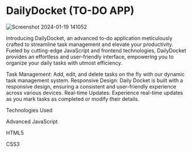 # DailyDocket (TO-DO APP)
![Screenshot 2024-01-19 141052](https://github.com/likithkumar03/DailyDocket/assets/99890928/978f863f-7c09-4fb2-bd63-39d13c6fd9d8)



Introducing DailyDocket, an advanced to-do application meticulously crafted to streamline task management and elevate your productivity. Fueled by cutting-edge JavaScript and frontend technologies,  DailyDocket provides an effortless and user-friendly interface, empowering you to organize your daily tasks with utmost efficiency.

 Task Management: Add, edit, and delete tasks on the fly with our dynamic task management system.
 Responsive Design: Daily Docket is built with a responsive design, ensuring a consistent and user-friendly experience across various devices.
 Real-time Updates: Experience real-time updates as you mark tasks as completed or modify their details.

Technologies Used

Advanced JavaScript

HTML5

CSS3
